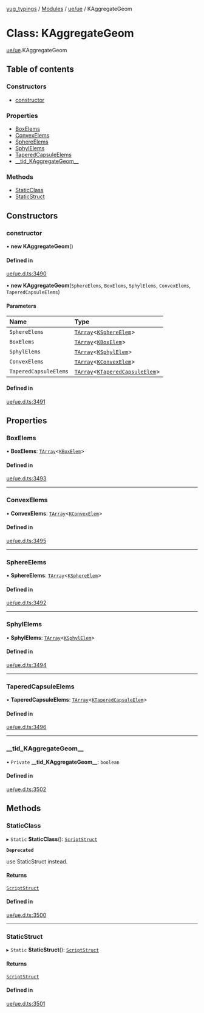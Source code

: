 [yug_typings](../README.md) / [Modules](../modules.md) / [ue/ue](../modules/ue_ue.md) / KAggregateGeom

# Class: KAggregateGeom

[ue/ue](../modules/ue_ue.md).KAggregateGeom

## Table of contents

### Constructors

- [constructor](ue_ue.KAggregateGeom.md#constructor)

### Properties

- [BoxElems](ue_ue.KAggregateGeom.md#boxelems)
- [ConvexElems](ue_ue.KAggregateGeom.md#convexelems)
- [SphereElems](ue_ue.KAggregateGeom.md#sphereelems)
- [SphylElems](ue_ue.KAggregateGeom.md#sphylelems)
- [TaperedCapsuleElems](ue_ue.KAggregateGeom.md#taperedcapsuleelems)
- [\_\_tid\_KAggregateGeom\_\_](ue_ue.KAggregateGeom.md#__tid_kaggregategeom__)

### Methods

- [StaticClass](ue_ue.KAggregateGeom.md#staticclass)
- [StaticStruct](ue_ue.KAggregateGeom.md#staticstruct)

## Constructors

### constructor

• **new KAggregateGeom**()

#### Defined in

[ue/ue.d.ts:3490](https://github.com/YugMetaverse/yug_typings/blob/b7d9b19/ue/ue.d.ts#L3490)

• **new KAggregateGeom**(`SphereElems`, `BoxElems`, `SphylElems`, `ConvexElems`, `TaperedCapsuleElems`)

#### Parameters

| Name | Type |
| :------ | :------ |
| `SphereElems` | [`TArray`](../interfaces/ue_puerts.TArray.md)<[`KSphereElem`](ue_ue.KSphereElem.md)\> |
| `BoxElems` | [`TArray`](../interfaces/ue_puerts.TArray.md)<[`KBoxElem`](ue_ue.KBoxElem.md)\> |
| `SphylElems` | [`TArray`](../interfaces/ue_puerts.TArray.md)<[`KSphylElem`](ue_ue.KSphylElem.md)\> |
| `ConvexElems` | [`TArray`](../interfaces/ue_puerts.TArray.md)<[`KConvexElem`](ue_ue.KConvexElem.md)\> |
| `TaperedCapsuleElems` | [`TArray`](../interfaces/ue_puerts.TArray.md)<[`KTaperedCapsuleElem`](ue_ue.KTaperedCapsuleElem.md)\> |

#### Defined in

[ue/ue.d.ts:3491](https://github.com/YugMetaverse/yug_typings/blob/b7d9b19/ue/ue.d.ts#L3491)

## Properties

### BoxElems

• **BoxElems**: [`TArray`](../interfaces/ue_puerts.TArray.md)<[`KBoxElem`](ue_ue.KBoxElem.md)\>

#### Defined in

[ue/ue.d.ts:3493](https://github.com/YugMetaverse/yug_typings/blob/b7d9b19/ue/ue.d.ts#L3493)

___

### ConvexElems

• **ConvexElems**: [`TArray`](../interfaces/ue_puerts.TArray.md)<[`KConvexElem`](ue_ue.KConvexElem.md)\>

#### Defined in

[ue/ue.d.ts:3495](https://github.com/YugMetaverse/yug_typings/blob/b7d9b19/ue/ue.d.ts#L3495)

___

### SphereElems

• **SphereElems**: [`TArray`](../interfaces/ue_puerts.TArray.md)<[`KSphereElem`](ue_ue.KSphereElem.md)\>

#### Defined in

[ue/ue.d.ts:3492](https://github.com/YugMetaverse/yug_typings/blob/b7d9b19/ue/ue.d.ts#L3492)

___

### SphylElems

• **SphylElems**: [`TArray`](../interfaces/ue_puerts.TArray.md)<[`KSphylElem`](ue_ue.KSphylElem.md)\>

#### Defined in

[ue/ue.d.ts:3494](https://github.com/YugMetaverse/yug_typings/blob/b7d9b19/ue/ue.d.ts#L3494)

___

### TaperedCapsuleElems

• **TaperedCapsuleElems**: [`TArray`](../interfaces/ue_puerts.TArray.md)<[`KTaperedCapsuleElem`](ue_ue.KTaperedCapsuleElem.md)\>

#### Defined in

[ue/ue.d.ts:3496](https://github.com/YugMetaverse/yug_typings/blob/b7d9b19/ue/ue.d.ts#L3496)

___

### \_\_tid\_KAggregateGeom\_\_

• `Private` **\_\_tid\_KAggregateGeom\_\_**: `boolean`

#### Defined in

[ue/ue.d.ts:3502](https://github.com/YugMetaverse/yug_typings/blob/b7d9b19/ue/ue.d.ts#L3502)

## Methods

### StaticClass

▸ `Static` **StaticClass**(): [`ScriptStruct`](ue_ue.ScriptStruct.md)

**`Deprecated`**

use StaticStruct instead.

#### Returns

[`ScriptStruct`](ue_ue.ScriptStruct.md)

#### Defined in

[ue/ue.d.ts:3500](https://github.com/YugMetaverse/yug_typings/blob/b7d9b19/ue/ue.d.ts#L3500)

___

### StaticStruct

▸ `Static` **StaticStruct**(): [`ScriptStruct`](ue_ue.ScriptStruct.md)

#### Returns

[`ScriptStruct`](ue_ue.ScriptStruct.md)

#### Defined in

[ue/ue.d.ts:3501](https://github.com/YugMetaverse/yug_typings/blob/b7d9b19/ue/ue.d.ts#L3501)
